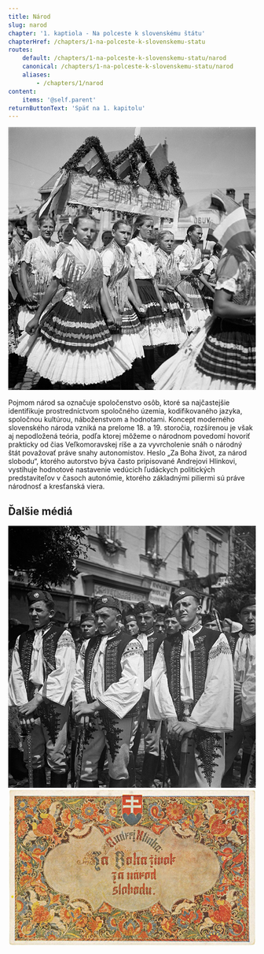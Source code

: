 ```yaml
---
title: Národ
slug: narod
chapter: '1. kaptiola - Na polceste k slovenskému štátu'
chapterHref: /chapters/1-na-polceste-k-slovenskemu-statu
routes:
    default: /chapters/1-na-polceste-k-slovenskemu-statu/narod
    canonical: /chapters/1-na-polceste-k-slovenskemu-statu/narod
    aliases:
        - /chapters/1/narod
content:
    items: '@self.parent'
returnButtonText: 'Späť na 1. kapitolu'
---
```


[![Jozef Cincík: Dr. Jozef Tiso v Michalovciach. Dievčatá v sprievode. 1939. SNA, Bratislava – fond STK](SVK_TMP.131.jpeg)](https://www.webumenia.sk/dielo/SVK:TMP.131?collection=82)

<span class="drop-cap">P</span>ojmom národ sa označuje spoločenstvo osôb, ktoré sa najčastejšie identifikuje prostredníctvom spoločného územia, kodifikovaného jazyka, spoločnou kultúrou, náboženstvom a hodnotami. Koncept moderného slovenského národa vzniká na prelome 18. a 19. storočia, rozšírenou je však aj nepodložená teória, podľa ktorej môžeme o národnom povedomí hovoriť prakticky od čias Veľkomoravskej ríše a za vyvrcholenie snáh o národný štát považovať práve snahy autonomistov. Heslo „Za Boha život, za národ slobodu“, ktorého autorstvo býva často pripisované Andrejovi Hlinkovi, vystihuje hodnotové nastavenie vedúcich ľudáckych politických predstaviteľov v časoch autonómie, ktorého základnými piliermi sú práve národnosť a kresťanská viera.

## Ďalšie médiá
[![Neznámy autor: Z prehliadky Hlinkovej mládeže v Trenčíne. 1939. SNA, Bratislava – fond STK](SVK_TMP.133.jpeg)](https://www.webumenia.sk/dielo/SVK:TMP.133?collection=82)
[![Štefan Leonard Kostelníček: Za Boha život, za národ slobodu! 1939. Pohľadnica. MMB, Bratislava](SVK_TMP.132.jpg)](https://www.webumenia.sk/dielo/SVK:TMP.132?collection=82)